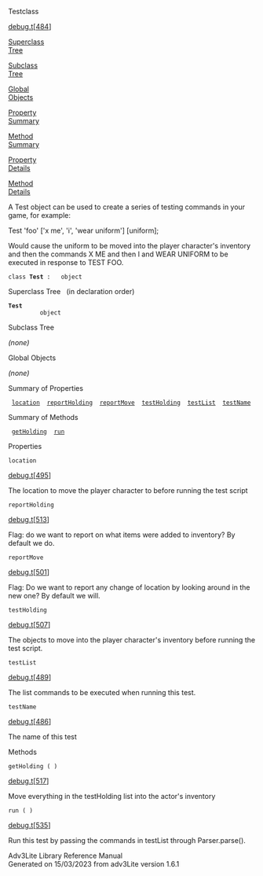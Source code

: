 ---
---
<span class="title">Test</span><span class="type">class</span>

[debug.t](../file/debug.t.html)\[[484](../source/debug.t.html#484)\]

[Superclass  
Tree](#_SuperClassTree_)

[Subclass  
Tree](#_SubClassTree_)

[Global  
Objects](#_ObjectSummary_)

[Property  
Summary](#_PropSummary_)

[Method  
Summary](#_MethodSummary_)

[Property  
Details](#_Properties_)

[Method  
Details](#_Methods_)

<div class="fdesc">

A Test object can be used to create a series of testing commands in your
game, for example:

  
Test 'foo' \['x me', 'i', 'wear uniform'\] \[uniform\];

Would cause the uniform to be moved into the player character's
inventory and then the commands X ME and then I and WEAR UNIFORM to be
executed in response to TEST FOO.

`class `**`Test`**` :   object`

</div>

<span id="_SuperClassTree_"></span>

<div class="mjhd">

<span class="hdln">Superclass Tree</span>   (in declaration order)

</div>

**`Test`**  
`         object`  
<span id="_SubClassTree_"></span>

<div class="mjhd">

<span class="hdln">Subclass Tree</span>  

</div>

*(none)* <span id="_ObjectSummary_"></span>

<div class="mjhd">

<span class="hdln">Global Objects</span>  

</div>

*(none)* <span id="_PropSummary_"></span>

<div class="mjhd">

<span class="hdln">Summary of Properties</span>  

</div>

` `[`location`](#location)`  `[`reportHolding`](#reportHolding)`  `[`reportMove`](#reportMove)`  `[`testHolding`](#testHolding)`  `[`testList`](#testList)`  `[`testName`](#testName)`  `

<span id="_MethodSummary_"></span>

<div class="mjhd">

<span class="hdln">Summary of Methods</span>  

</div>

` `[`getHolding`](#getHolding)`  `[`run`](#run)`  `

<span id="_Properties_"></span>

<div class="mjhd">

<span class="hdln">Properties</span>  

</div>

<span id="location"></span>

`location`

[debug.t](../file/debug.t.html)\[[495](../source/debug.t.html#495)\]

<div class="desc">

The location to move the player character to before running the test
script

</div>

<span id="reportHolding"></span>

`reportHolding`

[debug.t](../file/debug.t.html)\[[513](../source/debug.t.html#513)\]

<div class="desc">

Flag: do we want to report on what items were added to inventory? By
default we do.

</div>

<span id="reportMove"></span>

`reportMove`

[debug.t](../file/debug.t.html)\[[501](../source/debug.t.html#501)\]

<div class="desc">

Flag: Do we want to report any change of location by looking around in
the new one? By default we will.

</div>

<span id="testHolding"></span>

`testHolding`

[debug.t](../file/debug.t.html)\[[507](../source/debug.t.html#507)\]

<div class="desc">

The objects to move into the player character's inventory before running
the test script.

</div>

<span id="testList"></span>

`testList`

[debug.t](../file/debug.t.html)\[[489](../source/debug.t.html#489)\]

<div class="desc">

The list commands to be executed when running this test.

</div>

<span id="testName"></span>

`testName`

[debug.t](../file/debug.t.html)\[[486](../source/debug.t.html#486)\]

<div class="desc">

The name of this test

</div>

<span id="_Methods_"></span>

<div class="mjhd">

<span class="hdln">Methods</span>  

</div>

<span id="getHolding"></span>

`getHolding ( )`

[debug.t](../file/debug.t.html)\[[517](../source/debug.t.html#517)\]

<div class="desc">

Move everything in the testHolding list into the actor's inventory

</div>

<span id="run"></span>

`run ( )`

[debug.t](../file/debug.t.html)\[[535](../source/debug.t.html#535)\]

<div class="desc">

Run this test by passing the commands in testList through
Parser.parse().

</div>

<div class="ftr">

Adv3Lite Library Reference Manual  
Generated on 15/03/2023 from adv3Lite version 1.6.1

</div>
